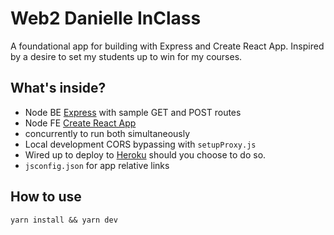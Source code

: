 # Web2 Danielle InClass
A foundational app for building with Express and Create React App.
Inspired by a desire to set my students up to win for my courses.

## What's inside?
* Node BE [Express](https://expressjs.com/) with sample GET and POST routes
* Node FE [Create React App](https://reactjs.org/docs/create-a-new-react-app.html)
* concurrently to run both simultaneously
* Local development CORS bypassing with `setupProxy.js`
* Wired up to deploy to [Heroku](https://www.heroku.com/) should you choose to do so.
* `jsconfig.json` for app relative links

## How to use

```
yarn install && yarn dev
```
 